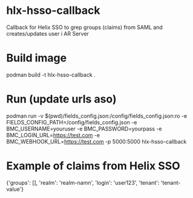 # hlx-hsso-callback
Callback for Helix SSO to grep groups (claims) from SAML and creates/updates user i AR Server

# Build image
podman build -t hlx-hsso-callback .

# Run (update urls aso)
podman run -v $(pwd)/fields_config.json:/config/fields_config.json:ro -e FIELDS_CONFIG_PATH=/config/fields_config.json -e BMC_USERNAME=youruser -e BMC_PASSWORD=yourpass -e BMC_LOGIN_URL=https://test.com -e BMC_WEBHOOK_URL=https://test.com -p 5000:5000 hlx-hsso-callback

# Example of claims from Helix SSO
{'groups': [], 'realm': 'realm-namn', 'login': 'user123', 'tenant': 'tenant-value'}
